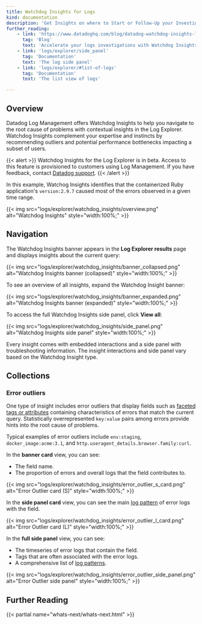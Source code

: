 ```yaml
---
title: Watchdog Insights for Logs
kind: documentation
description: 'Get Insights on where to Start or Follow-Up your Investigations'
further_reading:
    - link: 'https://www.datadoghq.com/blog/datadog-watchdog-insights-log-management/'
      tag: 'Blog'
      text: 'Accelerate your logs investigations with Watchdog Insights'
    - link: 'logs/explorer/side_panel'
      tag: 'Documentation'
      text: 'The log side panel'
    - link: 'logs/explorer/#list-of-logs'
      tag: 'Documentation'
      text: 'The list view of logs'

---
```


## Overview

Datadog Log Management offers Watchdog Insights to help you navigate to the root cause of problems with contextual insights in the Log Explorer. Watchdog Insights complement your expertise and instincts by recommending outliers and potential performance bottlenecks impacting a subset of users.

{{< alert >}}
Watchdog Insights for the Log Explorer is in beta. Access to this feature is provisioned to customers using Log Management. If you have feedback, contact <a href="https://docs.datadoghq.com/help">Datadog support</a>.
{{< /alert >}}

In this example, Watchog Insights identifies that the containerized Ruby application's `version:2.9.7` caused most of the errors observed in a given time range.

{{< img src="logs/explorer/watchdog_insights/overview.png" alt="Watchdog Insights" style="width:100%;" >}}

## Navigation

The Watchdog Insights banner appears in the **Log Explorer results** page and displays insights about the current query:

{{< img src="logs/explorer/watchdog_insights/banner_collapsed.png" alt="Watchdog Insights banner (collapsed)" style="width:100%;" >}}

To see an overview of all insights, expand the Watchdog Insight banner:

{{< img src="logs/explorer/watchdog_insights/banner_expanded.png" alt="Watchdog Insights banner (expanded)" style="width:100%;" >}}

To access the full Watchdog Insights side panel, click **View all**:

{{< img src="logs/explorer/watchdog_insights/side_panel.png" alt="Watchdog Insights side panel" style="width:100%;" >}}

Every insight comes with embedded interactions and a side panel with troubleshooting information. The insight interactions and side panel vary based on the Watchdog Insight type.

## Collections

### Error outliers

One type of insight includes error outliers that display fields such as [faceted tags or attributes][1] containing characteristics of errors that match the current query. Statistically overrepresented `key:value` pairs among errors provide hints into the root cause of problems.

Typical examples of error outliers include `env:staging`, `docker_image:acme:3.1`, and `http.useragent_details.browser.family:curl`.

In the **banner card** view, you can see:

  * The field name.
  * The proportion of errors and overall logs that the field contributes to.

{{< img src="logs/explorer/watchdog_insights/error_outlier_s_card.png" alt="Error Outlier card (S)" style="width:100%;" >}}

In the **side panel card** view, you can see the main [log pattern][2] of error logs with the field.

{{< img src="logs/explorer/watchdog_insights/error_outlier_l_card.png" alt="Error Outlier card (L)" style="width:100%;" >}}

In the **full side panel** view, you can see:

  * The timeseries of error logs that contain the field.
  * Tags that are often associated with the error logs.
  * A comprehensive list of [log patterns][2].

{{< img src="logs/explorer/watchdog_insights/error_outlier_side_panel.png" alt="Error Outlier side panel" style="width:100%;" >}}

## Further Reading

{{< partial name="whats-next/whats-next.html" >}}

[1]: /logs/explorer/facets/
[2]: /logs/explorer/#patterns
